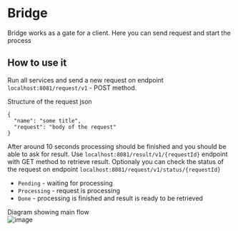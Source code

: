 # Bridge
Bridge works as a gate for a client. Here you can send request and start the process

## How to use it
Run all services and send a new request on endpoint `localhost:8081/request/v1` - POST method. 

Structure of the request json
```
{
  "name": "some title",
  "request": "body of the request"
}
```
After around 10 seconds processing should be finished and you should be able to ask for result. 
Use `localhost:8081/result/v1/{requestId}` endpoint with GET method to retrieve result.
Optionaly you can check the status of the request on endpoint `localhost:8081/request/v1/status/{requestId}`
* `Pending` - waiting for processing
* `Processing` - request is processing
* `Done` - processing is finished and result is ready to be retrieved




Diagram showing main flow  
![image](https://user-images.githubusercontent.com/67066372/125170579-e5735780-e1af-11eb-976f-46bb30b4d38c.png)
